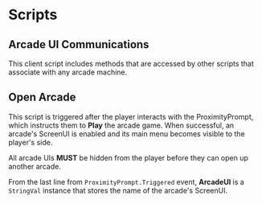 # Scripts

## Arcade UI Communications

This client script includes methods that are accessed by other scripts that associate with any arcade machine.

## Open Arcade

This script is triggered after the player interacts with the ProximityPrompt, which instructs them to **Play** the arcade game. When successful, an arcade's ScreenUI is enabled and its main menu becomes visible to the player's side.

All arcade UIs **MUST** be hidden from the player before they can open up another arcade.

From the last line from <code>ProximityPrompt.Triggered</code> event, **ArcadeUI** is a <code>StringVal</code> instance that stores the name of the arcade's ScreenUI.